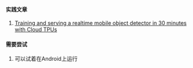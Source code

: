 #### 实践文章
1. [Training and serving a realtime mobile object detector in 30 minutes with Cloud TPUs](https://medium.com/tensorflow/training-and-serving-a-realtime-mobile-object-detector-in-30-minutes-with-cloud-tpus-b78971cf1193)

#### 需要尝试
1. 可以试着在Android上运行
